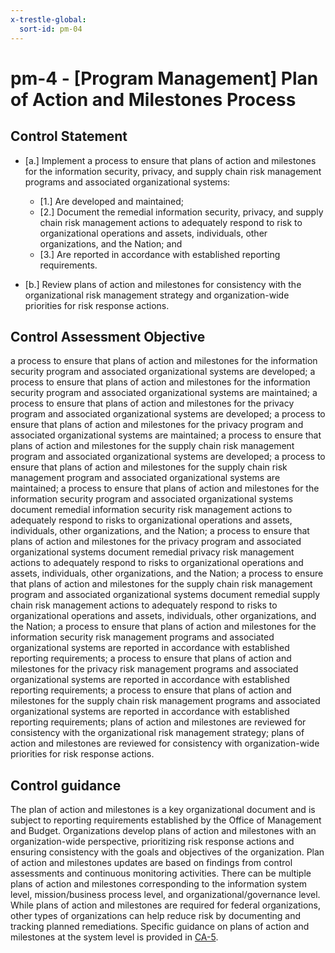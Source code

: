 ```yaml
---
x-trestle-global:
  sort-id: pm-04
---
```


# pm-4 - \[Program Management\] Plan of Action and Milestones Process

## Control Statement

- \[a.\] Implement a process to ensure that plans of action and milestones for the information security, privacy, and supply chain risk management programs and associated organizational systems:

  - \[1.\] Are developed and maintained;
  - \[2.\] Document the remedial information security, privacy, and supply chain risk management actions to adequately respond to risk to organizational operations and assets, individuals, other organizations, and the Nation; and
  - \[3.\] Are reported in accordance with established reporting requirements.

- \[b.\] Review plans of action and milestones for consistency with the organizational risk management strategy and organization-wide priorities for risk response actions.

## Control Assessment Objective

a process to ensure that plans of action and milestones for the information security program and associated organizational systems are developed;
a process to ensure that plans of action and milestones for the information security program and associated organizational systems are maintained;
a process to ensure that plans of action and milestones for the privacy program and associated organizational systems are developed;
a process to ensure that plans of action and milestones for the privacy program and associated organizational systems are maintained;
a process to ensure that plans of action and milestones for the supply chain risk management program and associated organizational systems are developed;
a process to ensure that plans of action and milestones for the supply chain risk management program and associated organizational systems are maintained;
a process to ensure that plans of action and milestones for the information security program and associated organizational systems document remedial information security risk management actions to adequately respond to risks to organizational operations and assets, individuals, other organizations, and the Nation;
a process to ensure that plans of action and milestones for the privacy program and associated organizational systems document remedial privacy risk management actions to adequately respond to risks to organizational operations and assets, individuals, other organizations, and the Nation;
a process to ensure that plans of action and milestones for the supply chain risk management program and associated organizational systems document remedial supply chain risk management actions to adequately respond to risks to organizational operations and assets, individuals, other organizations, and the Nation;
a process to ensure that plans of action and milestones for the information security risk management programs and associated organizational systems are reported in accordance with established reporting requirements;
a process to ensure that plans of action and milestones for the privacy risk management programs and associated organizational systems are reported in accordance with established reporting requirements;
a process to ensure that plans of action and milestones for the supply chain risk management programs and associated organizational systems are reported in accordance with established reporting requirements;
plans of action and milestones are reviewed for consistency with the organizational risk management strategy;
plans of action and milestones are reviewed for consistency with organization-wide priorities for risk response actions.

## Control guidance

The plan of action and milestones is a key organizational document and is subject to reporting requirements established by the Office of Management and Budget. Organizations develop plans of action and milestones with an organization-wide perspective, prioritizing risk response actions and ensuring consistency with the goals and objectives of the organization. Plan of action and milestones updates are based on findings from control assessments and continuous monitoring activities. There can be multiple plans of action and milestones corresponding to the information system level, mission/business process level, and organizational/governance level. While plans of action and milestones are required for federal organizations, other types of organizations can help reduce risk by documenting and tracking planned remediations. Specific guidance on plans of action and milestones at the system level is provided in [CA-5](#ca-5).
